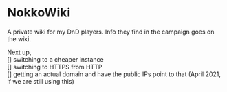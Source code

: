 # NokkoWiki
A private wiki for my DnD players. Info they find in the campaign goes on the wiki.

Next up,  
[] switching to a cheaper instance  
[] switching to HTTPS from HTTP  
[] getting an actual domain and have the public IPs point to that (April 2021, if we are still using this)  
